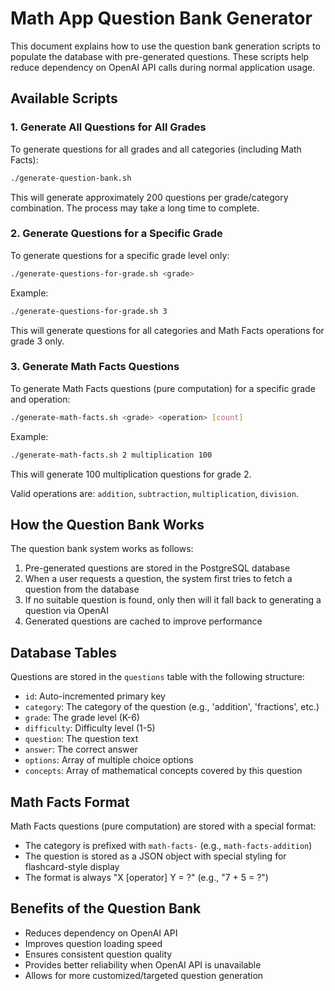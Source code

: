 # Math App Question Bank Generator

This document explains how to use the question bank generation scripts to populate the database with pre-generated questions. These scripts help reduce dependency on OpenAI API calls during normal application usage.

## Available Scripts

### 1. Generate All Questions for All Grades

To generate questions for all grades and all categories (including Math Facts):

```bash
./generate-question-bank.sh
```

This will generate approximately 200 questions per grade/category combination. The process may take a long time to complete.

### 2. Generate Questions for a Specific Grade

To generate questions for a specific grade level only:

```bash
./generate-questions-for-grade.sh <grade>
```

Example:
```bash
./generate-questions-for-grade.sh 3
```

This will generate questions for all categories and Math Facts operations for grade 3 only.

### 3. Generate Math Facts Questions

To generate Math Facts questions (pure computation) for a specific grade and operation:

```bash
./generate-math-facts.sh <grade> <operation> [count]
```

Example:
```bash
./generate-math-facts.sh 2 multiplication 100
```

This will generate 100 multiplication questions for grade 2.

Valid operations are: `addition`, `subtraction`, `multiplication`, `division`.

## How the Question Bank Works

The question bank system works as follows:

1. Pre-generated questions are stored in the PostgreSQL database
2. When a user requests a question, the system first tries to fetch a question from the database
3. If no suitable question is found, only then will it fall back to generating a question via OpenAI
4. Generated questions are cached to improve performance

## Database Tables

Questions are stored in the `questions` table with the following structure:

- `id`: Auto-incremented primary key
- `category`: The category of the question (e.g., 'addition', 'fractions', etc.)
- `grade`: The grade level (K-6)
- `difficulty`: Difficulty level (1-5)
- `question`: The question text
- `answer`: The correct answer
- `options`: Array of multiple choice options
- `concepts`: Array of mathematical concepts covered by this question

## Math Facts Format

Math Facts questions (pure computation) are stored with a special format:

- The category is prefixed with `math-facts-` (e.g., `math-facts-addition`)
- The question is stored as a JSON object with special styling for flashcard-style display
- The format is always "X [operator] Y = ?" (e.g., "7 + 5 = ?")

## Benefits of the Question Bank

- Reduces dependency on OpenAI API
- Improves question loading speed
- Ensures consistent question quality
- Provides better reliability when OpenAI API is unavailable
- Allows for more customized/targeted question generation
